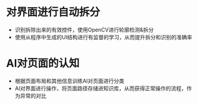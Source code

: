 # 对界面进行自动拆分
* 识别拆除出来的有效控件，使用OpenCV进行轮廓检测&拆分
* 使用从程序中生成的UI结构进行有监督的学习，从而提升拆分和识别的准确率


# AI对页面的认知
* 根据页面布局和其他信息训练AI对页面进行分类
* AI对界面进行操作，将页面路径存储进知识库，从而获得正常操作的流程，作为异常的对比